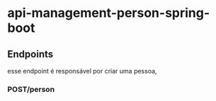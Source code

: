 # api-management-person-spring-boot
## Endpoints

esse endpoint é responsável por criar uma pessoa,
### POST/person
